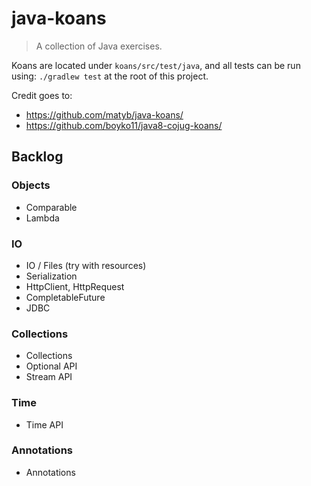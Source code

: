 # java-koans
> A collection of Java exercises. 

Koans are located under `koans/src/test/java`, and all tests can be run using: `./gradlew test` at the root of 
this project.

Credit goes to:
* https://github.com/matyb/java-koans/
* https://github.com/boyko11/java8-cojug-koans/

## Backlog

### Objects
* Comparable
* Lambda

### IO
* IO / Files (try with resources)
* Serialization
* HttpClient, HttpRequest
* CompletableFuture
* JDBC

### Collections
* Collections
* Optional API
* Stream API

### Time
* Time API

### Annotations
* Annotations
